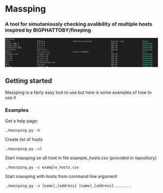 # Massping
### A tool for simutaniously checking avalibility of multiple hosts inspired by BIGPHATTOBY/fineping 


![Header IMG](https://raw.githubusercontent.com/AndersBallegaard/Massping/master/doc/img/header.png)

## Getting started
Massping is a fairly easy tool to use but here is some examples of how to use it
### Examples
Get a help page:
    
    ./massping.py -h

Create list of hosts

    ./massping.py -cl

Start massping on all host in file example_hosts.csv (provided in repository)

    ./massping.py -c example_hosts.csv


Start massping with hosts from command line argument

    ./massping.py -s [name],[address] [name],[address]........

